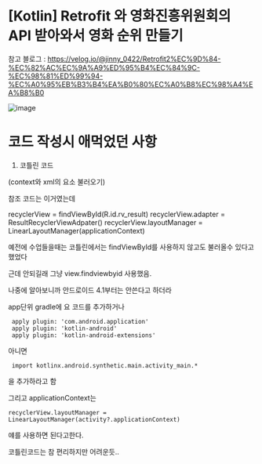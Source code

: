 #  [Kotlin] Retrofit 와 영화진흥위원회의 API 받아와서 영화 순위 만들기

참고 블로그 : https://velog.io/@jinny_0422/Retrofit2%EC%9D%84-%EC%82%AC%EC%9A%A9%ED%95%B4%EC%84%9C-%EC%98%81%ED%99%94-%EC%A0%95%EB%B3%B4%EA%B0%80%EC%A0%B8%EC%98%A4%EA%B8%B0

![image](https://user-images.githubusercontent.com/66546156/132824642-7ee75bd0-c7b7-45a6-b8b9-5090c6234f05.png)

# 코드 작성시 애먹었던 사항

1. 코틀린 코드 

(context와 xml의 요소 불러오기)

참조 코드는 이거였는데

 recyclerView = findViewById(R.id.rv_result)
 recyclerView.adapter = ResultRecyclerViewAdpater()
 recyclerView.layoutManager = LinearLayoutManager(applicationContext)

예전에 수업들을때는 코틀린에서는 findViewById를 사용하지 않고도 불러올수 있다고 했었다

근데 안되길래 그냥 view.findviewbyid 사용했음.

나중에 알아보니까 안드로이드 4.1부터는 안쓴다고 하더라 

app단위 gradle에 요 코드를 추가하거나

 	 apply plugin: 'com.android.application'
 	 apply plugin: 'kotlin-android'
 	 apply plugin: 'kotlin-android-extensions'

아니면 

 	 import kotlinx.android.synthetic.main.activity_main.*

을 추가하라고 함


그리고 applicationContext는 

 	recyclerView.layoutManager = LinearLayoutManager(activity?.applicationContext)
 
 얘를 사용하면 된다고한다.
 
 코틀린코드는 참 편리하지만 어려운듯..
